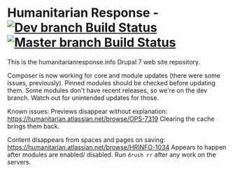 # Humanitarian Response - [![Dev branch Build Status](https://travis-ci.com/UN-OCHA/hrinfo-site.svg?branch=dev)](https://travis-ci.com/UN-OCHA/hrinfo-site) [![Master branch Build Status](https://travis-ci.com/UN-OCHA/hrinfo-site.svg?branch=master)](https://travis-ci.com/UN-OCHA/hrinfo-site)

This is the humanitarianresponse.info Drupal 7 web site repository.

Composer is now working for core and module updates (there were some issues,
previously). Pinned modules should be checked before updating them. Some
modules don't have recent releases, so we're on the dev branch. Watch out for
unintended updates for those.

Known issues:
Previews disappear without explanation:
https://humanitarian.atlassian.net/browse/OPS-7319
Clearing the cache brings them back.

Content disappears from spaces and pages on saving:
https://humanitarian.atlassian.net/browse/HRINFO-1034
Appears to happen after modules are enabled/ disabled. Run `drush rr` after
any work on the servers.
